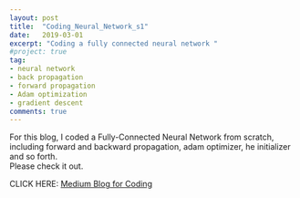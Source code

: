 ```yaml
---
layout: post
title:  "Coding_Neural_Network_s1"
date:   2019-03-01
excerpt: "Coding a fully connected neural network "
#project: true
tag:
- neural network
- back propagation
- forward propagation
- Adam optimization
- gradient descent
comments: true
---
```


For this blog, I coded a Fully-Connected Neural Network from scratch, including forward and backward propagation, adam optimizer, he initializer and so forth.<br>
Please check it out.

CLICK HERE:
[Medium Blog for Coding](https://medium.com/deep-learning-construction/neural-network-build-from-scratch-without-frameworks-1-302dcfb46127)
